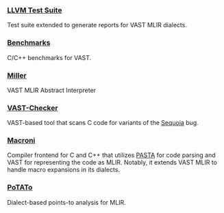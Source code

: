 ### [LLVM Test Suite](https://github.com/trailofbits/vast-llvm-test-suite)

Test suite extended to generate reports for VAST MLIR dialects.

### [Benchmarks](https://github.com/trailofbits/vast-benchmarks)

C/C++ benchmarks for VAST.

### [Miller](https://github.com/xlauko/miller)

VAST MLIR Abstract Interpreter

### [VAST-Checker](https://github.com/trailofbits/vast-checker)

VAST-based tool that scans C code for variants of the [Sequoia](https://cve.mitre.org/cgi-bin/cvename.cgi?name=CVE-2021-33909) bug.

### [Macroni](https://github.com/trailofbits/macroni)

Compiler frontend for C and C++ that utilizes [PASTA](https://github.com/trailofbits/pasta) for code parsing and VAST
for representing the code as MLIR. Notably, it extends VAST MLIR to handle macro
expansions in its dialects.

### [PoTATo](https://github.com/Jezurko/potato)

Dialect-based points-to analysis for MLIR.
